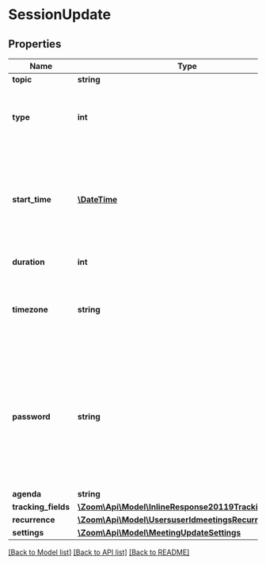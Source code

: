 # SessionUpdate

## Properties
Name | Type | Description | Notes
------------ | ------------- | ------------- | -------------
**topic** | **string** | Meeting topic. | [optional] 
**type** | **int** | Meeting Types:&lt;br&gt;&#x60;1&#x60; - Instant meeting.&lt;br&gt;&#x60;2&#x60; - Scheduled meeting.&lt;br&gt;&#x60;3&#x60; - Recurring meeting with no fixed time.&lt;br&gt;&#x60;8&#x60; - Recurring meeting with a fixed time. | [optional] 
**start_time** | [**\DateTime**](\DateTime.md) | Meeting start time. When using a format like \&quot;yyyy-MM-dd&#39;T&#39;HH:mm:ss&#39;Z&#39;\&quot;, always use GMT time. When using a format like \&quot;yyyy-MM-dd&#39;T&#39;HH:mm:ss\&quot;, you should use local time and  specify the time zone. Only used for scheduled meetings and recurring meetings with a fixed time. | [optional] 
**duration** | **int** | Meeting duration (minutes). Used for scheduled meetings only. | [optional] 
**timezone** | **string** | Time zone to format start_time. For example, \&quot;America/Los_Angeles\&quot;. For scheduled meetings only. Please reference our [time zone](#timezones) list for supported time zones and their formats. | [optional] 
**password** | **string** | Meeting passcode. Passcode may only contain the following characters: [a-z A-Z 0-9 @ - _ *] and can have a maximum of 10 characters.  **Note:** If the account owner or the admin has configured [minimum passcode requirement settings](https://support.zoom.us/hc/en-us/articles/360033559832-Meeting-and-webinar-passwords#h_a427384b-e383-4f80-864d-794bf0a37604), the passcode value provided here must meet those requirements. &lt;br&gt;&lt;br&gt;If the requirements are enabled, you can view those requirements by calling either the [Get User Settings API](https://marketplace.zoom.us/docs/api-reference/zoom-api/users/usersettings) or the  [Get Account Settings](https://marketplace.zoom.us/docs/api-reference/zoom-api/accounts/accountsettings) API. | [optional] 
**agenda** | **string** | Meeting description. | [optional] 
**tracking_fields** | [**\Zoom\Api\Model\InlineResponse20119TrackingFields[]**](InlineResponse20119TrackingFields.md) | Tracking fields | [optional] 
**recurrence** | [**\Zoom\Api\Model\UsersuserIdmeetingsRecurrence**](UsersuserIdmeetingsRecurrence.md) |  | [optional] 
**settings** | [**\Zoom\Api\Model\MeetingUpdateSettings**](MeetingUpdateSettings.md) |  | [optional] 

[[Back to Model list]](../README.md#documentation-for-models) [[Back to API list]](../README.md#documentation-for-api-endpoints) [[Back to README]](../README.md)


